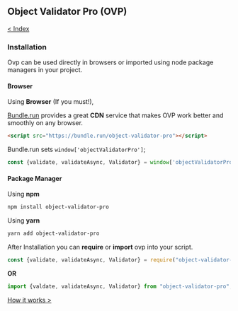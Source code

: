 ## Object Validator Pro (OVP)

[< Index](index.md)

### Installation
Ovp can be used directly in browsers or imported using node package managers in your project.


#### Browser
Using **Browser** (If you must!), 

[Bundle.run](https://bundle.run) 
provides a great **CDN** service that makes OVP work better and smoothly on any browser.

```html
<script src="https://bundle.run/object-validator-pro"></script>
```
Bundle.run sets `window['objectValidatorPro']`;

```javascript
const {validate, validateAsync, Validator} = window['objectValidatorPro'];
```


#### Package Manager
Using **npm**

```bash
npm install object-validator-pro
```

Using **yarn**

```bash
yarn add object-validator-pro
```

After Installation you can **require** or **import** ovp into your script.
```javascript
const {validate, validateAsync, Validator} = require("object-validator-pro");
```

**OR** 

```javascript
import {valdate, validateAsync, Validator} from "object-validator-pro";
```


[How it works >](how_it_works.md)